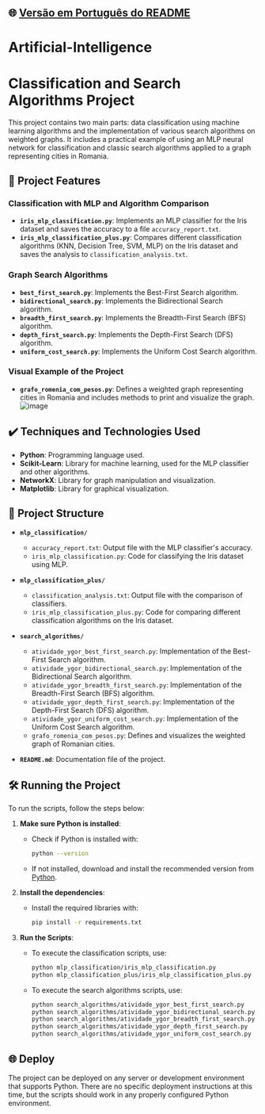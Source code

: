 ## 🌐 [Versão em Português do README](README.md)

# Artificial-Intelligence
# Classification and Search Algorithms Project

This project contains two main parts: data classification using machine learning algorithms and the implementation of various search algorithms on weighted graphs. It includes a practical example of using an MLP neural network for classification and classic search algorithms applied to a graph representing cities in Romania.

## 🔨 Project Features

### Classification with MLP and Algorithm Comparison
- **`iris_mlp_classification.py`**: Implements an MLP classifier for the Iris dataset and saves the accuracy to a file `accuracy_report.txt`.
- **`iris_mlp_classification_plus.py`**: Compares different classification algorithms (KNN, Decision Tree, SVM, MLP) on the Iris dataset and saves the analysis to `classification_analysis.txt`.

### Graph Search Algorithms
- **`best_first_search.py`**: Implements the Best-First Search algorithm.
- **`bidirectional_search.py`**: Implements the Bidirectional Search algorithm.
- **`breadth_first_search.py`**: Implements the Breadth-First Search (BFS) algorithm.
- **`depth_first_search.py`**: Implements the Depth-First Search (DFS) algorithm.
- **`uniform_cost_search.py`**: Implements the Uniform Cost Search algorithm.

### Visual Example of the Project

- **`grafo_romenia_com_pesos.py`**: Defines a weighted graph representing cities in Romania and includes methods to print and visualize the graph.
  ![image](https://github.com/user-attachments/assets/ddb13a7a-5f98-4d26-9b61-3d1f37f55463)

## ✔️ Techniques and Technologies Used

- **Python**: Programming language used.
- **Scikit-Learn**: Library for machine learning, used for the MLP classifier and other algorithms.
- **NetworkX**: Library for graph manipulation and visualization.
- **Matplotlib**: Library for graphical visualization.

## 📁 Project Structure

- **`mlp_classification/`**
    - `accuracy_report.txt`: Output file with the MLP classifier's accuracy.
    - `iris_mlp_classification.py`: Code for classifying the Iris dataset using MLP.

- **`mlp_classification_plus/`**
    - `classification_analysis.txt`: Output file with the comparison of classifiers.
    - `iris_mlp_classification_plus.py`: Code for comparing different classification algorithms on the Iris dataset.

- **`search_algorithms/`**
    - `atividade_ygor_best_first_search.py`: Implementation of the Best-First Search algorithm.
    - `atividade_ygor_bidirectional_search.py`: Implementation of the Bidirectional Search algorithm.
    - `atividade_ygor_breadth_first_search.py`: Implementation of the Breadth-First Search (BFS) algorithm.
    - `atividade_ygor_depth_first_search.py`: Implementation of the Depth-First Search (DFS) algorithm.
    - `atividade_ygor_uniform_cost_search.py`: Implementation of the Uniform Cost Search algorithm.
    - `grafo_romenia_com_pesos.py`: Defines and visualizes the weighted graph of Romanian cities.

- **`README.md`**: Documentation file of the project.

## 🛠️ Running the Project

To run the scripts, follow the steps below:

1. **Make sure Python is installed**:
    - Check if Python is installed with:
      ```bash
      python --version
      ```
    - If not installed, download and install the recommended version from [Python](https://www.python.org/).

2. **Install the dependencies**:
    - Install the required libraries with:
      ```bash
      pip install -r requirements.txt
      ```

3. **Run the Scripts**:
    - To execute the classification scripts, use:
      ```bash
      python mlp_classification/iris_mlp_classification.py
      python mlp_classification_plus/iris_mlp_classification_plus.py
      ```
    - To execute the search algorithms scripts, use:
      ```bash
      python search_algorithms/atividade_ygor_best_first_search.py
      python search_algorithms/atividade_ygor_bidirectional_search.py
      python search_algorithms/atividade_ygor_breadth_first_search.py
      python search_algorithms/atividade_ygor_depth_first_search.py
      python search_algorithms/atividade_ygor_uniform_cost_search.py
      ```

## 🌐 Deploy

The project can be deployed on any server or development environment that supports Python. There are no specific deployment instructions at this time, but the scripts should work in any properly configured Python environment.
